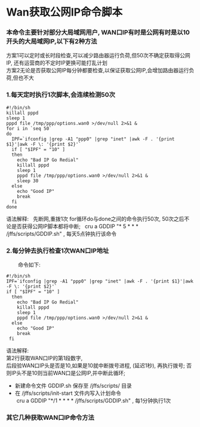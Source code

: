 # Wan获取公网IP命令脚本  

### 本命令主要针对部分大局域网用户, WAN口IP有时是公网有时是以10开头的大局域网IP,以下有2种方法    
方案1可以定时或长时段检查,可以减少路由器运行负荷,但50次不确定获取得公网IP, 还有运营商的不定时IP更换可能打乱计划   
方案2无论是否获取公网IP每分钟都要检查,以保证获取公网IP,会增加路由器运行负荷,但也不大   


### 1.每天定时执行1次脚本,会连续检测50次
   
    #!/bin/sh
    killall pppd
    sleep 1
    pppd file /tmp/ppp/options.wan0 >/dev/null 2>&1 &
    for i in `seq 50`
    do
      IPF=`ifconfig |grep -A1 "ppp0" |grep "inet" |awk -F . '{print $1}'|awk -F \: '{print $2}'`
      if [ "$IPF" = "10" ]
      then
        echo "Bad IP Go Redial"
        killall pppd
        sleep 1
        pppd file /tmp/ppp/options.wan0 >/dev/null 2>&1 &
        sleep 30
      else
        echo "Good IP"
        break
      fi
    done
   
语法解释:  
先断网,重拨1次
for循环do与done之间的命令执行50次, 50次之后不论是否获得公网IP脚本都将中断;   
cru a GDDIP "* 5 * * * /jffs/scripts/GDDIP.sh"  , 每天5点钟执行该命令



### 2.每分钟去执行检查1次WAN口IP地址
         
命令如下:     

    #!/bin/sh
    IPF=`ifconfig |grep -A1 "ppp0" |grep "inet" |awk -F . '{print $1}'|awk -F \: '{print $2}'`
    if [ "$IPF" = "10" ]
      then
        echo "Bad IP Go Redial"
        killall pppd
        sleep 1
        pppd file /tmp/ppp/options.wan0 >/dev/null 2>&1 &
      else
        echo "Good IP"
        break
     fi
   
语法解释:   
第2行获取WAN口IP的第1段数字,  
后段验WAN口IP头是否是10,如果是10就中断拨号进程, (延迟1秒), 再执行拨号; 否则IP头不是10则当前WAN口是公网IP,并中断此循环;

+ 新建命令文件 GDDIP.sh 保存至 /jffs/scripts/ 目录
+ 在 /jffs/scripts/init-start 文件内写入计划命令   
  cru a GDDIP "*/1 * * * * /jffs/scripts/GDDIP.sh"  , 每1分钟执行1次
  
  
  
###  其它几种获取WAN口IP命令方法   

